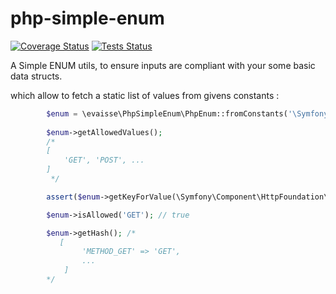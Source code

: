 # php-simple-enum

[![Coverage Status](https://coveralls.io/repos/github/evaisse/php-simple-enum/badge.svg?branch=master)](https://coveralls.io/github/evaisse/php-simple-enum?branch=master)
[![Tests Status](https://travis-ci.org/evaisse/php-simple-enum.svg?branch=master)](https://travis-ci.org/evaisse/php-simple-enum)

A Simple ENUM utils, to ensure inputs are compliant with your some basic data structs.

which allow to fetch a static list of values from givens constants : 

```php
        $enum = \evaisse\PhpSimpleEnum\PhpEnum::fromConstants('\Symfony\Component\HttpFoundation\Request::METHOD_*');
        
        $enum->getAllowedValues(); 
        /*
        [
            'GET', 'POST', ...
        ]
         */        

        assert($enum->getKeyForValue(\Symfony\Component\HttpFoundation\Request::METHOD_GET) === 'METHOD_GET');

        $enum->isAllowed('GET'); // true

        $enum->getHash(); /*
           [
                'METHOD_GET' => 'GET', 
                ...
            ]
        */
```
 
